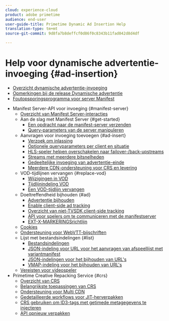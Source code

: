 ```yaml
---
cloud: experience-cloud
product: adobe primetime
audience: end-user
user-guide-title: Primetime Dynamic Ad Insertion Help
translation-type: tm+mt
source-git-commit: 9d8fa7b8deffcf0d86f0c8343b11fad042d8d4df

---
```



# Help voor dynamische advertentie-invoeging {#ad-insertion}

+ [Overzicht dynamische advertentie-invoeging](home.md)
+ [Opmerkingen bij de release Dynamische advertentie](https://docs.adobe.com/content/help/en/primetime/release-notes/ptai/ptai-19x-release-notes.html)
+ [Foutopsporingsprogramma voor server Manifest](manifest-server-debugging-tool.md)
<!-- + [Server Side Ad Insertion debugging dashboard](ssai-debugging-dashboard.md)-->
+ Manifest Server-API voor invoeging {#manifest-server}
   + [Overzicht van Manifest Server-interacties](msapi-topics/ms-overview.md)
   + Aan de slag met Manifest Server {#get-started}
      + [Een opdracht naar de manifest-server verzenden](msapi-topics/ms-getting-started/ms-sending-cmd.md)
      + [Query-parameters van de server manipuleren](msapi-topics/ms-getting-started/ms-api-query-params.md)
   + Aanvragen voor invoeging toevoegen {#ad-insert}
      + [Verzoek om inlassing](msapi-topics/ms-insert-ads/ms-ad-insert.md)
      + [Optionele queryparameters per client en situatie](msapi-topics/ms-insert-ads/ms-api-query-param-situation.md)
      + [HLS-speler helpen overschakelen naar failover-/back-upstreams](msapi-topics/ms-insert-ads/hls-switching-to-failover.md)
      + [Streams met meerdere bitsnelheden](msapi-topics/ms-insert-ads/ms-api-mbr-streams.md)
      + [Gedeeltelijke invoeging van advertentie-einde](msapi-topics/ms-insert-ads/partial-ad-break-insetion.md)
      + [Meerdere CDN-ondersteuning voor CRS en levering](msapi-topics/ms-insert-ads/ms-api-multi-cdns-for-crs.md)
   + VOD-tijdlijnen vervangen {#replace-vod}
      + [Wijzigingen in VOD](msapi-topics/ms-changes-vod-timeline/ms-replace-vod-timeline.md)
      + [Tijdlijnindeling VOD](msapi-topics/ms-changes-vod-timeline/ms-api-timeline-format.md)
      + [Een VOD-tijdlijn vervangen](msapi-topics/ms-changes-vod-timeline/t-ms-replace-vod-timeline.md)
   + Doeltreffendheid bijhouden {#ad}
      + [Advertentie bijhouden](msapi-topics/ms-at-effectiveness/ms-at-overview.md)
      + [Enable client-side ad tracking](msapi-topics/ms-at-effectiveness/ms-enable-client-side-ad-tracking.md)
      + [Overzicht van niet-TVSDK client-side tracking](msapi-topics/ms-at-effectiveness/notvsdk-csat-overview.md)
      + [API voor spelers om te communiceren met de manifestserver](msapi-topics/ms-at-effectiveness/notvsdk-csat-ms-interface.md)
      + [EXT-X-MARKERINGSrichtlijn](msapi-topics/ms-at-effectiveness/ms-api-playlists.md)
   + [Cookies](msapi-topics/ms-cookies.md)
   + [Ondersteuning voor WebVTT-bijschriften](msapi-topics/ms-webvtt-captions.md)
   + Lijst met bestandsindelingen {#list}
      + [Bestandsindelingen](msapi-topics/ms-list-file-formats/ms-api-file-formats.md)
      + [JSON-indeling voor URL voor het aanvragen van afspeellijst met variantmanifest](msapi-topics/ms-list-file-formats/ms-json-m3u8.md)
      + [JSON-indelingen voor het bijhouden van URL&#39;s](msapi-topics/ms-list-file-formats/notvsdk-csat-sidecar.md)
      + [VMAP-indeling voor het bijhouden van URL&#39;s](msapi-topics/ms-list-file-formats/notvsdk-csat-vmap.md)
   + [Vereisten voor videospeler](msapi-topics/ms-player-req.md)
+ Primetime Creative Repacking Service {#crs}
   + [Overzicht van CRS](creative-repackaging-service/crs-overview.md)
   + [Belangrijkste toepassingen van CRS](creative-repackaging-service/jit-async-hls-conv.md)
   + [Ondersteuning voor Multi CDN](creative-repackaging-service/multi-cdn-supportt.md)
   + [Gedetailleerde workflows voor JIT-herverpakken](creative-repackaging-service/jit-repackage.md)
   + [CRS gebruiken om ID3-tags met getimede metagegevens te injecteren](creative-repackaging-service/inject-id3.md)
   + [API opnieuw verpakken](creative-repackaging-service/api-repackage.md)
